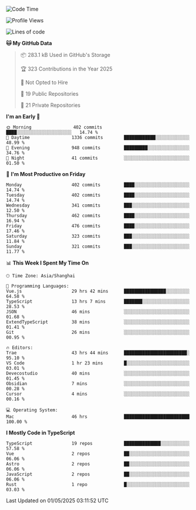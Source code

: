 <!--START_SECTION:waka-->
![Code Time](http://img.shields.io/badge/Code%20Time-3%2C421%20hrs%201%20min-blue)

![Profile Views](http://img.shields.io/badge/Profile%20Views-1-blue)

![Lines of code](https://img.shields.io/badge/From%20Hello%20World%20I%27ve%20Written-3.0%20million%20lines%20of%20code-blue)

**🐱 My GitHub Data** 

> 📦 283.1 kB Used in GitHub's Storage 
 > 
> 🏆 323 Contributions in the Year 2025
 > 
> 🚫 Not Opted to Hire
 > 
> 📜 19 Public Repositories 
 > 
> 🔑 21 Private Repositories 
 > 
**I'm an Early 🐤** 

```text
🌞 Morning                402 commits         ████░░░░░░░░░░░░░░░░░░░░░   14.74 % 
🌆 Daytime                1336 commits        ████████████░░░░░░░░░░░░░   48.99 % 
🌃 Evening                948 commits         █████████░░░░░░░░░░░░░░░░   34.76 % 
🌙 Night                  41 commits          ░░░░░░░░░░░░░░░░░░░░░░░░░   01.50 % 
```
📅 **I'm Most Productive on Friday** 

```text
Monday                   402 commits         ████░░░░░░░░░░░░░░░░░░░░░   14.74 % 
Tuesday                  402 commits         ████░░░░░░░░░░░░░░░░░░░░░   14.74 % 
Wednesday                341 commits         ███░░░░░░░░░░░░░░░░░░░░░░   12.50 % 
Thursday                 462 commits         ████░░░░░░░░░░░░░░░░░░░░░   16.94 % 
Friday                   476 commits         ████░░░░░░░░░░░░░░░░░░░░░   17.46 % 
Saturday                 323 commits         ███░░░░░░░░░░░░░░░░░░░░░░   11.84 % 
Sunday                   321 commits         ███░░░░░░░░░░░░░░░░░░░░░░   11.77 % 
```


📊 **This Week I Spent My Time On** 

```text
🕑︎ Time Zone: Asia/Shanghai

💬 Programming Languages: 
Vue.js                   29 hrs 42 mins      ████████████████░░░░░░░░░   64.58 % 
TypeScript               13 hrs 7 mins       ███████░░░░░░░░░░░░░░░░░░   28.53 % 
JSON                     46 mins             ░░░░░░░░░░░░░░░░░░░░░░░░░   01.68 % 
ExtendTypeScript         38 mins             ░░░░░░░░░░░░░░░░░░░░░░░░░   01.41 % 
Git                      26 mins             ░░░░░░░░░░░░░░░░░░░░░░░░░   00.95 % 

🔥 Editors: 
Trae                     43 hrs 44 mins      ████████████████████████░   95.10 % 
VS Code                  1 hr 23 mins        █░░░░░░░░░░░░░░░░░░░░░░░░   03.01 % 
Devecostudio             40 mins             ░░░░░░░░░░░░░░░░░░░░░░░░░   01.45 % 
Obsidian                 7 mins              ░░░░░░░░░░░░░░░░░░░░░░░░░   00.28 % 
Cursor                   4 mins              ░░░░░░░░░░░░░░░░░░░░░░░░░   00.16 % 

💻 Operating System: 
Mac                      46 hrs              █████████████████████████   100.00 % 
```

**I Mostly Code in TypeScript** 

```text
TypeScript               19 repos            ██████████████░░░░░░░░░░░   57.58 % 
Vue                      2 repos             ██░░░░░░░░░░░░░░░░░░░░░░░   06.06 % 
Astro                    2 repos             ██░░░░░░░░░░░░░░░░░░░░░░░   06.06 % 
JavaScript               2 repos             ██░░░░░░░░░░░░░░░░░░░░░░░   06.06 % 
Rust                     1 repo              █░░░░░░░░░░░░░░░░░░░░░░░░   03.03 % 
```




 Last Updated on 01/05/2025 03:11:52 UTC
<!--END_SECTION:waka-->